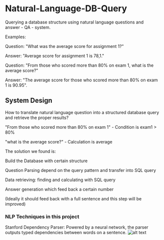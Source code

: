 # Natural-Language-DB-Query
Querying a database structure using natural language questions and answer - QA - system. 

Examples: 

Question: "What was the average score for assignment 1?"

Answer: "Average score for assignment 1 is 78,1."

Question: "From those who scored more than 80% on exam 1, what is the average score?"

Answer: "The average score for those who scored more than 80% on exam 1 is 90.95".

## System Design
How to translate natural language question into a structured database query and retrieve the proper results?

"From those who scored more than 80% on exam 1" - Condition is exam1 > 80%

"what is the average score?" - Calculation is average

The solution we found is:

Build the Database with certain structure

Question Parsing depend on the query pattern and transfer into SQL query

Data retrieving: finding and calculating with SQL query

Answer generation which feed back a certain number 

(Ideally it should feed back with a full sentence and this step will be improved)

### NLP Techniques in this project

Stanford Dependency Parser: Powered by a neural network, the parser outputs typed dependencies between words on a sentence.
![alt text](https://raw.githubusercontent.com/username/projectname/branch/path/to/img.png)
